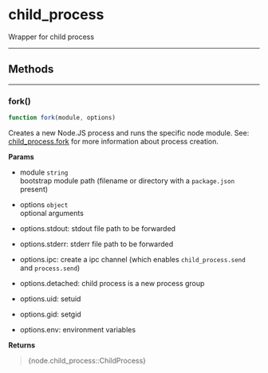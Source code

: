<!-- @rev 7a1a0e2419e22852fc291bec06a2127a 215fda -->
# child_process

Wrapper for child process
 

----




## Methods

------------------------------------------------------------------------
### fork()

```js
function fork(module, options) 
```


 Creates a new Node.JS process and runs the specific node module. See: [child\_process.fork](https://nodejs.org/api/child_process.html#child_process_child_process_fork_modulepath_args_options)
 for more information about process creation.


**Params**

  - module `string`
    <br>bootstrap module path (filename or directory with a `package.json` present)
  - options `object`
    <br>optional arguments

   - options.stdout: stdout file path to be forwarded
   - options.stderr: stderr file path to be forwarded
   - options.ipc: create a ipc channel (which enables `child_process.send` and `process.send`)
   - options.detached: child process is a new process group
   - options.uid: setuid
   - options.gid: setgid
   - options.env: environment variables


**Returns**

> {node.child_process::ChildProcess}
 
